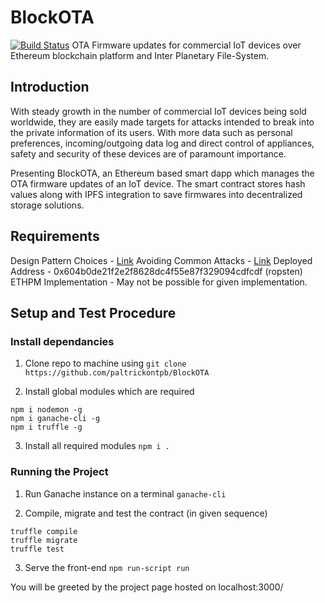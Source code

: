 # BlockOTA 
[![Build Status](https://travis-ci.org/paltrickontpb/BlockOTA.svg?branch=master)](https://travis-ci.org/paltrickontpb/BlockOTA)
OTA Firmware updates for commercial IoT devices over Ethereum blockchain platform and Inter Planetary File-System. 

## Introduction
With steady growth in the number of commercial IoT devices being sold worldwide, they are easily made targets for attacks intended to break into the private information of its users. With more data such as personal preferences, incoming/outgoing data log and direct control of appliances, safety and security of these devices are of paramount importance.  

Presenting BlockOTA, an Ethereum based smart dapp which manages the OTA firmware updates of an IoT device. The smart contract stores hash values along with IPFS integration to save firmwares into decentralized storage solutions.

## Requirements

Design Pattern Choices - [Link](../blob/master/design.md)
Avoiding Common Attacks - [Link](../blob/master/common-attacks.md)
Deployed Address - 0x604b0de21f2e2f8628dc4f55e87f329094cdfcdf (ropsten)
ETHPM Implementation - May not be possible for given implementation.

## Setup and Test Procedure
### Install dependancies 
1) Clone repo to machine using 
`git clone https://github.com/paltrickontpb/BlockOTA`  

2) Install global modules which are required
```
npm i nodemon -g  
npm i ganache-cli -g  
npm i truffle -g
```

3) Install all required modules
`npm i .`  

### Running the Project

1) Run Ganache instance on a terminal
`ganache-cli`

2) Compile, migrate and test the contract (in given sequence)
```
truffle compile  
truffle migrate  
truffle test
```

3) Serve the front-end
`npm run-script run`

You will be greeted by the project page hosted on localhost:3000/